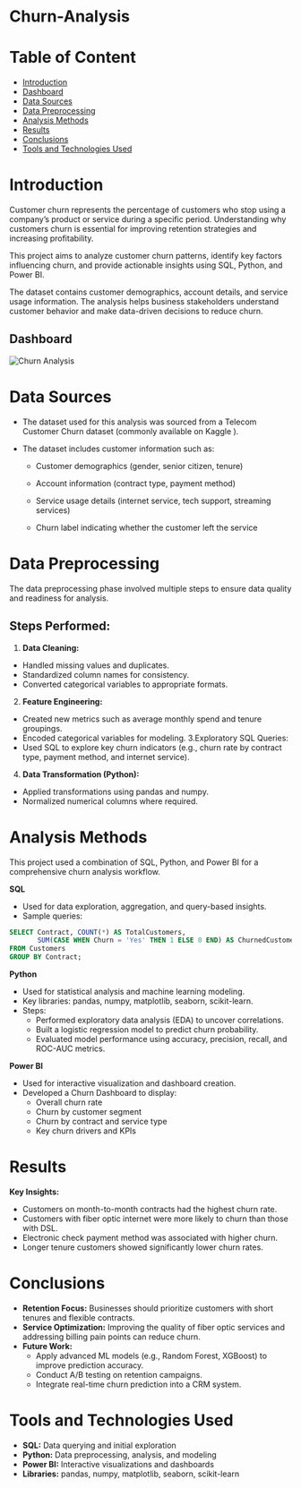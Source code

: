 # Churn-Analysis
# Table of Content
- [Introduction](https://github.com/SochimaOkafor/Churn-Analysis/edit/main/README.md#introduction)
- [Dashboard](https://github.com/SochimaOkafor/Churn-Analysis/edit/main/README.md#dashboard)
- [Data Sources](https://github.com/SochimaOkafor/Churn-Analysis/edit/main/README.md#data-sources)
- [Data Preprocessing](https://github.com/SochimaOkafor/Churn-Analysis/edit/main/README.md#data-preprocessing)
- [Analysis Methods](https://github.com/SochimaOkafor/Churn-Analysis/edit/main/README.md#analysis-methods)
- [Results](https://github.com/SochimaOkafor/Churn-Analysis/edit/main/README.md#results)
- [Conclusions](https://github.com/SochimaOkafor/Churn-Analysis/edit/main/README.md#conclusions)
- [Tools and Technologies Used](https://github.com/SochimaOkafor/Churn-Analysis/edit/main/README.md#tools-and-technologies-used)
# Introduction
Customer churn represents the percentage of customers who stop using a company’s product or service during a specific period. Understanding why customers churn is essential for improving retention strategies and increasing profitability.

This project aims to analyze customer churn patterns, identify key factors influencing churn, and provide actionable insights using SQL, Python, and Power BI.

The dataset contains customer demographics, account details, and service usage information. The analysis helps business stakeholders understand customer behavior and make data-driven decisions to reduce churn.
## Dashboard
![Churn Analysis ](https://github.com/user-attachments/assets/d2377f02-79a5-41c1-be09-e72f429ce794)

# Data Sources

- The dataset used for this analysis was sourced from a Telecom Customer Churn dataset (commonly available on Kaggle
).
- The dataset includes customer information such as:

  - Customer demographics (gender, senior citizen, tenure)

  - Account information (contract type, payment method)

  - Service usage details (internet service, tech support, streaming services)

  - Churn label indicating whether the customer left the service
 
# Data Preprocessing
The data preprocessing phase involved multiple steps to ensure data quality and readiness for analysis.

## **Steps Performed:**

1. **Data Cleaning:**
- Handled missing values and duplicates.
- Standardized column names for consistency.
- Converted categorical variables to appropriate formats.
2. **Feature Engineering:**
- Created new metrics such as average monthly spend and tenure groupings.
- Encoded categorical variables for modeling.
3.Exploratory SQL Queries:
- Used SQL to explore key churn indicators (e.g., churn rate by contract type, payment method, and internet service).

4. **Data Transformation (Python):**
- Applied transformations using pandas and numpy.
- Normalized numerical columns where required.

# Analysis Methods
This project used a combination of SQL, Python, and Power BI for a comprehensive churn analysis workflow.

**SQL**
- Used for data exploration, aggregation, and query-based insights.
- Sample queries:
```sql
SELECT Contract, COUNT(*) AS TotalCustomers, 
       SUM(CASE WHEN Churn = 'Yes' THEN 1 ELSE 0 END) AS ChurnedCustomers
FROM Customers
GROUP BY Contract;
```

**Python**
- Used for statistical analysis and machine learning modeling.
- Key libraries: pandas, numpy, matplotlib, seaborn, scikit-learn.
- Steps:
  - Performed exploratory data analysis (EDA) to uncover correlations.
  - Built a logistic regression model to predict churn probability.
  - Evaluated model performance using accuracy, precision, recall, and ROC-AUC metrics.

**Power BI**
- Used for interactive visualization and dashboard creation.
- Developed a Churn Dashboard to display:
  - Overall churn rate
  - Churn by customer segment
  - Churn by contract and service type
  - Key churn drivers and KPIs

# Results

**Key Insights:**
- Customers on month-to-month contracts had the highest churn rate.
- Customers with fiber optic internet were more likely to churn than those with DSL.
- Electronic check payment method was associated with higher churn.
- Longer tenure customers showed significantly lower churn rates.

# Conclusions
- **Retention Focus:** Businesses should prioritize customers with short tenures and flexible contracts.
- **Service Optimization:** Improving the quality of fiber optic services and addressing billing pain points can reduce churn.
- **Future Work:**
  - Apply advanced ML models (e.g., Random Forest, XGBoost) to improve prediction accuracy.
  - Conduct A/B testing on retention campaigns.
  - Integrate real-time churn prediction into a CRM system.

# Tools and Technologies Used

- **SQL:** Data querying and initial exploration
- **Python:** Data preprocessing, analysis, and modeling
- **Power BI:** Interactive visualizations and dashboards
- **Libraries:** pandas, numpy, matplotlib, seaborn, scikit-learn
